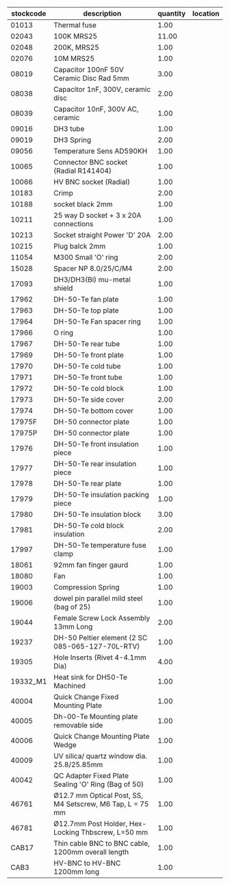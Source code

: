 |stockcode|description|quantity|location|
|---------|-----------|--------|--------|
|01013|Thermal fuse|1.00||
|02043|100K MRS25|11.00| |
|02048|200K, MRS25|1.00||
|02076|10M MRS25|1.00||
|08019|Capacitor 100nF 50V Ceramic Disc Rad 5mm|3.00||
|08038|Capacitor 1nF, 300V, ceramic disc|2.00||
|08039|Capacitor 10nF, 300V AC, ceramic|1.00||
|09016|DH3 tube|1.00||
|09019|DH3 Spring|2.00||
|09056|Temperature Sens AD590KH|1.00||
|10065|Connector BNC socket (Radial R141404)|1.00||
|10066|HV BNC socket (Radial)|1.00||
|10183|Crimp|2.00||
|10188|socket black 2mm|1.00||
|10211|25 way D socket + 3 x 20A connections|1.00||
|10213|Socket straight Power 'D' 20A|2.00||
|10215|Plug balck 2mm|1.00||
|11054|M300 Small 'O' ring|2.00||
|15028|Spacer NP 8.0/25/C/M4|2.00||
|17093|DH3/DH3(Bi) mu-metal shield|1.00||
|17962|DH-50-Te fan plate|1.00||
|17963|DH-50-Te top plate|1.00||
|17964|DH-50-Te Fan spacer ring|1.00||
|17966|O ring|1.00||
|17967|DH-50-Te rear tube|1.00||
|17969|DH-50-Te front plate|1.00||
|17970|DH-50-Te cold tube|1.00||
|17971|DH-50-Te front tube|1.00||
|17972|DH-50-Te cold block|1.00||
|17973|DH-50-Te side cover|2.00||
|17974|DH-50-Te bottom cover|1.00||
|17975F|DH-50 connector plate|1.00||
|17975P|DH-50 connector plate|1.00||
|17976|DH-50-Te front insulation piece|1.00||
|17977|DH-50-Te rear insulation piece|1.00||
|17978|DH-50-Te rear plate|1.00||
|17979|DH-50-Te insulation packing piece|1.00||
|17980|DH-50-Te insulation block|3.00||
|17981|DH-50-Te cold block insulation|2.00||
|17997|DH-50-Te temperature fuse clamp|1.00||
|18061|92mm fan finger gaurd|1.00||
|18080|Fan|1.00||
|19003|Compression Spring|1.00||
|19006|dowel pin parallel mild steel (bag of 25)|1.00||
|19044|Female Screw Lock Assembly 13mm Long|2.00||
|19237|DH-50 Peltier element (2 SC 085-065-127-70L-RTV)|1.00||
|19305|Hole Inserts (Rivet 4-4.1mm Dia)|4.00||
|19332_M1|Heat sink for DH50-Te Machined|1.00||
|40004|Quick Change Fixed Mounting Plate|1.00||
|40005|Dh-00-Te Mounting plate removable side|1.00||
|40006|Quick Change Mounting Plate Wedge|1.00||
|40009|UV silica/ quartz window dia. 25.8/25.85mm|1.00||
|40042|QC Adapter Fixed Plate Sealing 'O' Ring (Bag of 50)|1.00||
|46761|Ø12.7 mm Optical Post, SS, M4 Setscrew, M6 Tap, L = 75 mm|1.00||
|46781|Ø12.7mm Post Holder, Hex-Locking Thbscrew, L=50 mm|1.00||
|CAB17|Thin cable BNC to BNC cable, 1200mm overall length|1.00||
|CAB3|HV-BNC to HV-BNC 1200mm long|1.00||
